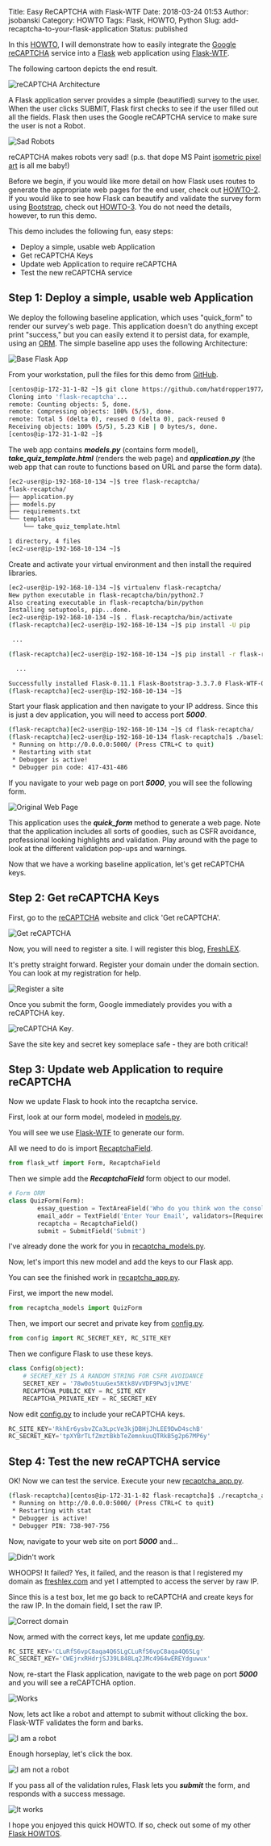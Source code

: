 Title: Easy ReCAPTCHA with Flask-WTF
Date: 2018-03-24 01:53
Author: jsobanski
Category: HOWTO
Tags: Flask, HOWTO, Python
Slug: add-recaptcha-to-your-flask-application
Status: published

In this [HOWTO](https://www.freshlex.com/tag/howto.html), I will demonstrate how to easily integrate the [Google reCAPTCHA](https://www.google.com/recaptcha/intro/) service into a [Flask](http://flask.pocoo.org/) web application using [Flask-WTF](https://flask-wtf.readthedocs.io/en/stable/).

The following cartoon depicts the end result.  

![reCAPTCHA Architecture]({filename}/images/Add_Recaptcha_To_Your_Flask_Application/recaptcha-arch.png)

A Flask application server provides a simple (beautified) survey to the user.  When the user clicks SUBMIT, Flask first checks to see if the user filled out all the fields.  Flask then uses the Google reCAPTCHA service to make sure the user is not a Robot.  

![Sad Robots]({filename}/images/Add_Recaptcha_To_Your_Flask_Application/sad_robot.png)

reCAPTCHA makes robots very sad! (p.s. that dope MS Paint [isometric pixel art](https://en.wikipedia.org/wiki/Pixel_art#Categories) is all me baby!)

Before we begin, if you would like more detail on how Flask uses routes to generate the appropriate web pages for the end user, check out [HOWTO-2]({filename}/part-2-let-internet-facing-forms-update-elasticsearch-via-flask.md).  If you would like to see how Flask can beautify and validate the survey form using [Bootstrap](http://getbootstrap.com/), check out [HOWTO-3]({filename}/part-3-professional-form-validation-with-bootstrap.md).  You do not need the details, however, to run this demo.

This demo includes the following fun, easy steps:

- Deploy a simple, usable web Application
- Get reCAPTCHA Keys
- Update web Application to require reCAPTCHA
- Test the new reCAPTCHA service

## Step 1:  Deploy a simple, usable web Application
We deploy the following baseline application, which uses "quick_form" to render our survey's web page.  This application doesn't do anything except print "success," but you can easily extend it to persist data, for example, using an [ORM](https://www.sqlalchemy.org/).  The simple baseline app uses the following Architecture:

![Base Flask App]({filename}/images/Add_Recaptcha_To_Your_Flask_Application/base-app.jpg)

From your workstation, pull the files for this demo from [GitHub](https://github.com/hatdropper1977/flask-recaptcha).

```bash
[centos@ip-172-31-1-82 ~]$ git clone https://github.com/hatdropper1977/flask-recaptcha.git
Cloning into 'flask-recaptcha'...
remote: Counting objects: 5, done.
remote: Compressing objects: 100% (5/5), done.
remote: Total 5 (delta 0), reused 0 (delta 0), pack-reused 0
Receiving objects: 100% (5/5), 5.23 KiB | 0 bytes/s, done.
[centos@ip-172-31-1-82 ~]$ 
```

The web app contains ***models.py*** (contains form model), ***take\_quiz\_template.html*** (renders the web page) and ***application.py*** (the web app that can route to functions based on URL and parse the form data).

```bash
[ec2-user@ip-192-168-10-134 ~]$ tree flask-recaptcha/
flask-recaptcha/
├── application.py
├── models.py
├── requirements.txt
└── templates
    └── take_quiz_template.html

1 directory, 4 files
[ec2-user@ip-192-168-10-134 ~]$ 
```

Create and activate your virtual environment and then install the required libraries.

```bash
[ec2-user@ip-192-168-10-134 ~]$ virtualenv flask-recaptcha/
New python executable in flask-recaptcha/bin/python2.7
Also creating executable in flask-recaptcha/bin/python
Installing setuptools, pip...done.
[ec2-user@ip-192-168-10-134 ~]$ . flask-recaptcha/bin/activate
(flask-recaptcha)[ec2-user@ip-192-168-10-134 ~]$ pip install -U pip

 ...

(flask-recaptcha)[ec2-user@ip-192-168-10-134 ~]$ pip install -r flask-recaptcha/requirements.txt

  ...

Successfully installed Flask-0.11.1 Flask-Bootstrap-3.3.7.0 Flask-WTF-0.13.1 Jinja2-2.8 MarkupSafe-0.23 WTForms-2.1 Werkzeug-0.11.11 click-6.6 dominate-2.3.1 itsdangerous-0.24 visitor-0.1.3
(flask-recaptcha)[ec2-user@ip-192-168-10-134 ~]$ 
```

Start your flask application and then navigate to your IP address. Since this is just a dev application, you will need to access port ***5000***.  

```bash
(flask-recaptcha)[ec2-user@ip-192-168-10-134 ~]$ cd flask-recaptcha/
(flask-recaptcha)[ec2-user@ip-192-168-10-134 flask-recaptcha]$ ./baseline-application.py 
 * Running on http://0.0.0.0:5000/ (Press CTRL+C to quit)
 * Restarting with stat
 * Debugger is active!
 * Debugger pin code: 417-431-486
```

If you navigate to your web page on port ***5000***, you will see the following form.

![Original Web Page]({filename}/images/Add_Recaptcha_To_Your_Flask_Application/original_web_page.png)

This application uses the ***quick\_form*** method to generate a web page. Note that the application includes all sorts of goodies, such as CSFR avoidance, professional looking highlights and validation. Play around with the page to look at the different validation pop-ups and warnings.

Now that we have a working baseline application, let's get reCAPTCHA keys.

## Step 2: Get reCAPTCHA Keys

First, go to the [reCAPTCHA](https://www.google.com/recaptcha/intro/) website and click 'Get reCAPTCHA'.

![Get reCAPTCHA]({filename}/images/Add_Recaptcha_To_Your_Flask_Application/get_recaptcha.png)

Now, you will need to register a site.  I will register this blog, [FreshLEX](https://www.freshlex.com).

It's pretty straight forward.  Register your domain under the domain section.  You can look at my registration for help.

![Register a site]({filename}/images/Add_Recaptcha_To_Your_Flask_Application/sign_up_recaptcha.png)

Once you submit the form, Google immediately provides you with a reCAPTCHA key.

![reCAPTCHA Key]({filename}/images/Add_Recaptcha_To_Your_Flask_Application/captcha_key.png).

Save the site key and secret key someplace safe - they are both critical!

## Step 3: Update web Application to require reCAPTCHA

Now we update Flask to hook into the recaptcha service.

First, look at our form model, modeled in [models.py](https://github.com/hatdropper1977/flask-recaptcha/blob/master/models.py).

You will see we use [Flask-WTF](https://flask-wtf.readthedocs.io/en/stable/) to generate our form.

All we need to do is import [RecaptchaField](http://flask-wtf.readthedocs.io/en/stable/form.html?highlight=recaptcha).

```python
from flask_wtf import Form, RecaptchaField
```

Then we simple add the ***RecaptchaField*** form object to our model.

```python
# Form ORM
class QuizForm(Form):
        essay_question = TextAreaField('Who do you think won the console wars of 1991, Sega Genesis or Super Nintendo? (2048 characters)', validators=[Required(),Length(max=2047)] )
        email_addr = TextField('Enter Your Email', validators=[Required(), Email()])
        recaptcha = RecaptchaField()
        submit = SubmitField('Submit')
```

I've already done the work for you in [recaptcha_models.py](https://github.com/hatdropper1977/flask-recaptcha/blob/master/recaptcha_models.py).

Now, let's import this new model and add the keys to our Flask app.

You can see the finished work in [recaptcha_app.py](https://github.com/hatdropper1977/flask-recaptcha/blob/master/recaptcha_app.py).

First, we import the new model.

```python
from recaptcha_models import QuizForm
```

Then, we import our secret and private key from [config.py](https://github.com/hatdropper1977/flask-recaptcha/blob/master/config.py).

```python
from config import RC_SECRET_KEY, RC_SITE_KEY
```

Then we configure Flask to use these keys.

```python
class Config(object):
    # SECRET_KEY IS A RANDOM STRING FOR CSFR AVOIDANCE
    SECRET_KEY = '78w0o5tuuGex5Ktk8VvVDF9Pw3jv1MVE'
    RECAPTCHA_PUBLIC_KEY = RC_SITE_KEY
    RECAPTCHA_PRIVATE_KEY = RC_SECRET_KEY
```

Now edit [config.py](https://github.com/hatdropper1977/flask-recaptcha/blob/master/config.py) to include your reCAPTCHA keys.


```python
RC_SITE_KEY='RkhEr6ysbvZCa3LpcVe3kjDBHjJhLEE9DwD4schB'
RC_SECRET_KEY='tpXYBrTLfZmztBkbTeZemnkuuQTRkB5g2p67MP6y'
```

## Step 4: Test the new reCAPTCHA service

OK!  Now we can test the service.  Execute your new [recaptcha_app.py](https://github.com/hatdropper1977/flask-recaptcha/blob/master/recaptcha_app.py).

```bash
(flask-recaptcha)[centos@ip-172-31-1-82 flask-recaptcha]$ ./recaptcha_app.py 
 * Running on http://0.0.0.0:5000/ (Press CTRL+C to quit)
 * Restarting with stat
 * Debugger is active!
 * Debugger PIN: 738-907-756
```

Now, navigate to your web site on port ***5000*** and...

![Didn't work]({filename}/images/Add_Recaptcha_To_Your_Flask_Application/didnt_work.png)

WHOOPS!  It failed?  Yes, it failed, and the reason is that I registered my domain as [freshlex.com](https://www.freshlex.com) and yet I attempted to access the server by raw IP.

Since this is a test box, let me go back to reCAPTCHA and create keys for the raw IP.  In the domain field, I set the raw IP.

![Correct domain]({filename}/images/Add_Recaptcha_To_Your_Flask_Application/correct_domain.png)

Now, armed with the correct keys, let me update [config.py](https://github.com/hatdropper1977/flask-recaptcha/blob/master/config.py).


```python
RC_SITE_KEY='CLuRfS6vpC8aqa4Q6SLgCLuRfS6vpC8aqa4Q6SLg'
RC_SECRET_KEY='CWEjrxRHdrjSJ39L848Lq2JMc4964wEREYdguwux'
```

Now, re-start the Flask application, navigate to the web page on port ***5000*** and you will see a reCAPTCHA option.

![Works]({filename}/images/Add_Recaptcha_To_Your_Flask_Application/works.png)

Now, lets act like a robot and attempt to submit without clicking the box.  Flask-WTF validates the form and barks.


![I am a robot]({filename}/images/Add_Recaptcha_To_Your_Flask_Application/I_am_a_robot.png)

Enough horseplay, let's click the box.

![I am not a robot]({filename}/images/Add_Recaptcha_To_Your_Flask_Application/I_am_not_a_robot.png)

If you pass all of the validation rules, Flask lets you ***submit*** the form, and responds with a success message.

![It works]({filename}/images/Add_Recaptcha_To_Your_Flask_Application/submitted.png)

I hope you enjoyed this quick HOWTO. If so, check out some of my other [Flask HOWTOS](https://www.freshlex.com/tag/howto.html).

